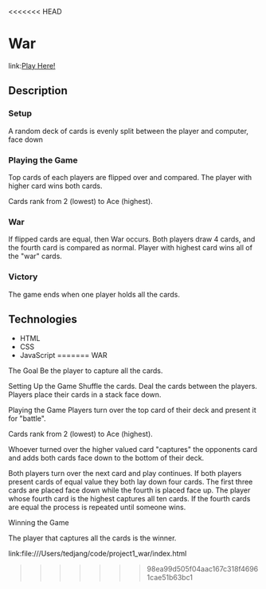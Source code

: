 <<<<<<< HEAD
# War
link:[Play Here!](file:///Users/tedjang/code/project1_war/index.html)

## Description

### Setup
A random deck of cards is evenly split between the player and computer, face down

### Playing the Game
Top cards of each players are flipped over and compared. The player with higher card wins both cards.

Cards rank from 2 (lowest) to Ace (highest).

### War
If flipped cards are equal, then War occurs. Both players draw 4 cards, and the fourth card is compared as normal. Player with highest card wins all of the "war" cards.

### Victory
The game ends when one player holds all the cards.


## Technologies
- HTML
- CSS
- JavaScript
=======
WAR

The Goal
Be the player to capture all the cards.

Setting Up the Game
Shuffle the cards.
Deal the cards between the players.
Players place their cards in a stack face down.

Playing the Game
Players turn over the top card of their deck and present it for "battle".

Cards rank from 2 (lowest) to Ace (highest).

Whoever turned over the higher valued card "captures" the opponents card and adds both cards face down to the bottom of their deck.

Both players turn over the next card and play continues.
If both players present cards of equal value they both lay down four cards. The first three cards are placed face down while the fourth is placed face up. The player whose fourth card is the highest captures all ten cards. If the fourth cards are equal the process is repeated until someone wins.

Winning the Game

The player that captures all the cards is the winner.

link:file:///Users/tedjang/code/project1_war/index.html
>>>>>>> 98ea99d505f04aac167c318f46961cae51b63bc1
